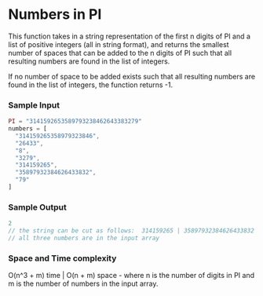 # Numbers in PI

This function takes in a string representation of the first n digits of PI and a list of positive integers (all in string format), and returns the smallest number of spaces that can be added to the n digits of PI such that all resulting numbers are found in the list of integers.

If no number of space to be added exists such that all resulting numbers are found in the list of integers, the function returns -1.

### Sample Input
```javascript
PI = "3141592653589793238462643383279"
numbers = [
  "314159265358979323846",
  "26433",
  "8",
  "3279",
  "314159265",
  "35897932384626433832",
  "79"
]
```
### Sample Output
```javascript
2 
// the string can be cut as follows:  314159265 | 35897932384626433832 | 79
// all three numbers are in the input array
```
### Space and Time complexity
O(n^3 + m) time | O(n  + m) space - where n is the number of digits in PI and m is the number of numbers in the input array.
